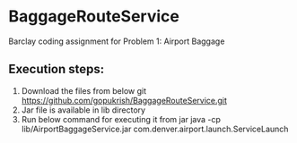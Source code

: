 # BaggageRouteService
Barclay coding assignment for Problem 1: Airport Baggage

Execution steps:
----------------
1. 	Download the files from below git
	  https://github.com/gopukrish/BaggageRouteService.git
2. 	Jar file is available in lib directory
3. 	Run below command for executing it from jar
	  java -cp lib/AirportBaggageService.jar com.denver.airport.launch.ServiceLaunch
